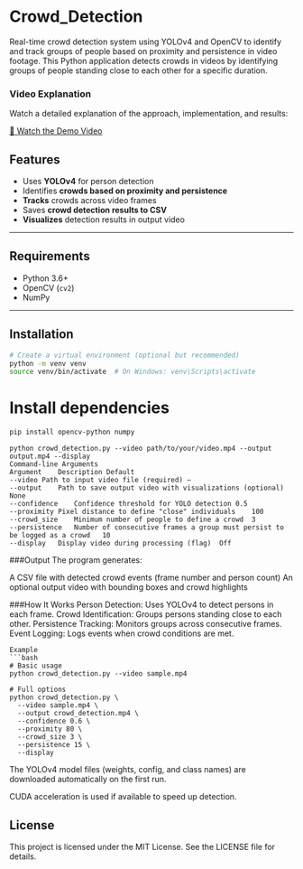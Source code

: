 # Crowd_Detection
Real-time crowd detection system using YOLOv4 and OpenCV to identify and track groups of people based on proximity and persistence in video footage.
This Python application detects crowds in videos by identifying groups of people standing close to each other for a specific duration.

### Video Explanation
Watch a detailed explanation of the approach, implementation, and results:

[🔗 Watch the Demo Video](https://drive.google.com/file/d/13ygcpgt0caLxkx-9C8vpNlyOtAZQ_q0c/view)

## Features

-  Uses **YOLOv4** for person detection  
-  Identifies **crowds based on proximity and persistence**  
-  **Tracks** crowds across video frames  
- Saves **crowd detection results to CSV**  
- **Visualizes** detection results in output video  

---

## Requirements

- Python 3.6+
- OpenCV (`cv2`)
- NumPy

---

## Installation

```bash
# Create a virtual environment (optional but recommended)
python -m venv venv
source venv/bin/activate  # On Windows: venv\Scripts\activate
```
# Install dependencies
```bash 
pip install opencv-python numpy
```
```
python crowd_detection.py --video path/to/your/video.mp4 --output output.mp4 --display
Command-line Arguments
Argument	Description	Default
--video	Path to input video file (required)	—
--output	Path to save output video with visualizations (optional)	None
--confidence	Confidence threshold for YOLO detection	0.5
--proximity	Pixel distance to define "close" individuals	100
--crowd_size	Minimum number of people to define a crowd	3
--persistence	Number of consecutive frames a group must persist to be logged as a crowd	10
--display	Display video during processing (flag)	Off
```
###Output
The program generates:

 A CSV file with detected crowd events (frame number and person count)
An optional output video with bounding boxes and crowd highlights

###How It Works
Person Detection: Uses YOLOv4 to detect persons in each frame.
Crowd Identification: Groups persons standing close to each other.
Persistence Tracking: Monitors groups across consecutive frames.
Event Logging: Logs events when crowd conditions are met.
```
Example
```bash
# Basic usage
python crowd_detection.py --video sample.mp4

# Full options
python crowd_detection.py \
  --video sample.mp4 \
  --output crowd_detection.mp4 \
  --confidence 0.6 \
  --proximity 80 \
  --crowd_size 3 \
  --persistence 15 \
  --display
```
The YOLOv4 model files (weights, config, and class names) are downloaded automatically on the first run.

CUDA acceleration is used if available to speed up detection.

## License

This project is licensed under the MIT License. See the LICENSE file for details.

